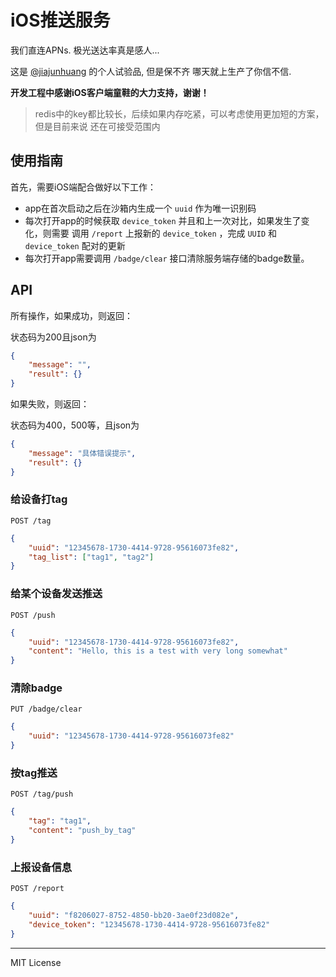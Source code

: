 # iOS推送服务

我们直连APNs. 极光送达率真是感人...

这是 [@jiajunhuang](https://github.com/jiajunhuang) 的个人试验品, 但是保不齐
哪天就上生产了你信不信.

**开发工程中感谢iOS客户端童鞋的大力支持，谢谢！**

> redis中的key都比较长，后续如果内存吃紧，可以考虑使用更加短的方案，但是目前来说
> 还在可接受范围内

## 使用指南

首先，需要iOS端配合做好以下工作：

- app在首次启动之后在沙箱内生成一个 `uuid` 作为唯一识别码
- 每次打开app的时候获取 `device_token` 并且和上一次对比，如果发生了变化，则需要
  调用 `/report` 上报新的 `device_token` ，完成 `UUID` 和 `device_token` 配对的更新
- 每次打开app需要调用 `/badge/clear` 接口清除服务端存储的badge数量。

## API

所有操作，如果成功，则返回：

状态码为200且json为

```json
{
    "message": "",
    "result": {}
}
```

如果失败，则返回：

状态码为400，500等，且json为

```json
{
    "message": "具体错误提示",
    "result": {}
}
```

### 给设备打tag

`POST /tag`

```json
{
    "uuid": "12345678-1730-4414-9728-95616073fe82",
    "tag_list": ["tag1", "tag2"]
}
```

### 给某个设备发送推送

`POST /push`

```json
{
    "uuid": "12345678-1730-4414-9728-95616073fe82",
    "content": "Hello, this is a test with very long somewhat"
}
```

### 清除badge

`PUT /badge/clear`

```json
{
    "uuid": "12345678-1730-4414-9728-95616073fe82"
}
```

### 按tag推送

`POST /tag/push`

```json
{
    "tag": "tag1",
    "content": "push_by_tag"
}
```

### 上报设备信息

`POST /report`

```json
{
    "uuid": "f8206027-8752-4850-bb20-3ae0f23d082e",
    "device_token": "12345678-1730-4414-9728-95616073fe82"
}
```

-------------------

MIT License
